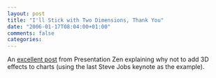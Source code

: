 ```yaml
---
layout: post
title: "I'll Stick with Two Dimensions, Thank You"
date: "2006-01-17T08:04:00+01:00"
comments: false
categories: 
---
```


<p>An <a href="http://presentationzen.blogs.com/presentationzen/2006/01/2d_or_not_2d_th.html">excellent post</a> from Presentation Zen explaining why not to add 3D effects to charts (using the last Steve Jobs keynote as the example).</p>



